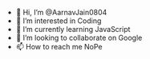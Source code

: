 - 👋 Hi, I’m @AarnavJain0804
- 👀 I’m interested in Coding
- 🌱 I’m currently learning JavaScript
- 💞️ I’m looking to collaborate on Google
- 📫 How to reach me NoPe

<!---
AarnavJain0804/AarnavJain0804 is a ✨ special ✨ repository because its `README.md` (this file) appears on your GitHub profile.
You can click the Preview link to take a look at your changes.
--->
